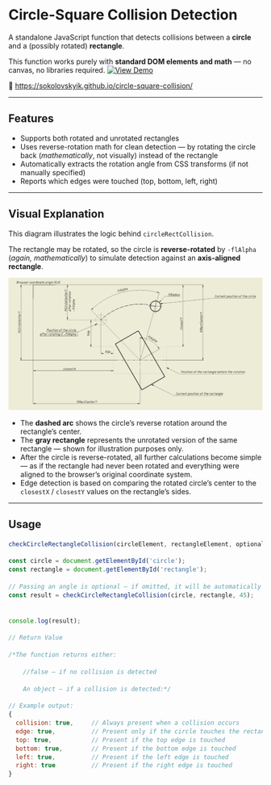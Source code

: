 #  Circle-Square Collision Detection

A standalone JavaScript function that detects collisions between a **circle** and a (possibly rotated) **rectangle**.

This function works purely with **standard DOM elements and math** — no canvas, no libraries required.
[![View Demo](https://img.shields.io/badge/Live-Demo-blue)](https://sokolovskyik.github.io/circle-square-collision/)

🔗 https://sokolovskyik.github.io/circle-square-collision/

---

##  Features

-  Supports both rotated and unrotated rectangles
-  Uses reverse-rotation math for clean detection — by rotating the circle back (*mathematically*, not visually) instead of the rectangle
-  Automatically extracts the rotation angle from CSS transforms (if not manually specified)
-  Reports which edges were touched (top, bottom, left, right)

---

##  Visual Explanation

This diagram illustrates the logic behind `circleRectCollision`.

The rectangle may be rotated, so the circle is **reverse-rotated** by `-flAlpha` (*again, mathematically*) to simulate detection against an **axis-aligned rectangle**.

<img src="img/circle-rec-position.png" alt="Collision logic diagram" width="700">

- The **dashed arc** shows the circle’s reverse rotation around the rectangle’s center.
- The **gray rectangle** represents the unrotated version of the same rectangle — shown for illustration purposes only.
- After the circle is reverse-rotated, all further calculations become simple — as if the rectangle had never been rotated and everything were aligned to the browser’s original coordinate system.
- Edge detection is based on comparing the rotated circle’s center to the `closestX` / `closestY` values on the rectangle’s sides.

---

##  Usage

```js
checkCircleRectangleCollision(circleElement, rectangleElement, optionalRotationAngle)

const circle = document.getElementById('circle');
const rectangle = document.getElementById('rectangle');

// Passing an angle is optional — if omitted, it will be automatically calculated from the CSS transform
const result = checkCircleRectangleCollision(circle, rectangle, 45);


console.log(result);

// Return Value

/*The function returns either:

    //false — if no collision is detected

    An object — if a collision is detected:*/

// Example output:
{
  collision: true,     // Always present when a collision occurs
  edge: true,          // Present only if the circle touches the rectangle's edge
  top: true,           // Present if the top edge is touched
  bottom: true,        // Present if the bottom edge is touched
  left: true,          // Present if the left edge is touched
  right: true          // Present if the right edge is touched
}